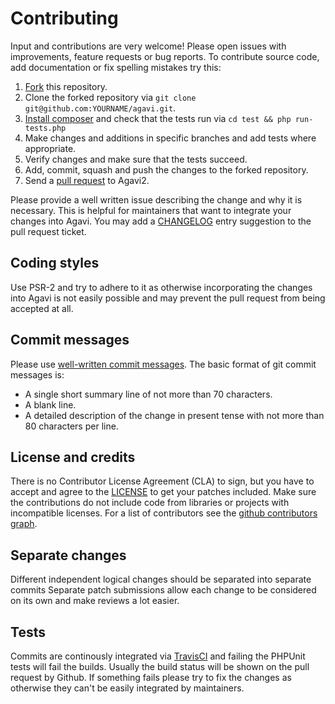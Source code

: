 # Contributing

Input and contributions are very welcome! Please open issues with
improvements, feature requests or bug reports. To contribute source code,
add documentation or fix spelling mistakes try this:

1. [Fork](https://help.github.com/forking/) this repository.
1. Clone the forked repository via ```git clone git@github.com:YOURNAME/agavi.git```.
1. [Install composer](https://getcomposer.org/doc/00-intro.md) and check that
   the tests run via ```cd test && php run-tests.php```
1. Make changes and additions in specific branches and add tests where appropriate.
1. Verify changes and make sure that the tests succeed.
1. Add, commit, squash and push the changes to the forked repository.
1. Send a [pull request](https://help.github.com/pull-requests/) to Agavi2.

Please provide a well written issue describing the change and why it is
necessary. This is helpful for maintainers that want to integrate your changes
into Agavi. You may add a [CHANGELOG](CHANGELOG) entry suggestion to the pull
request ticket.

## Coding styles

Use PSR-2 and try to adhere to it as otherwise incorporating the changes into Agavi is
not easily possible and may prevent the pull request from being accepted at all.

## Commit messages

Please use [well-written commit messages](https://github.com/torvalds/subsurface/blob/master/README#L92-L112).
The basic format of git commit messages is:

- A single short summary line of not more than 70 characters.
- A blank line.
- A detailed description of the change in present tense with not more than 80
  characters per line.

## License and credits

There is no Contributor License Agreement (CLA) to sign, but you have to accept
and agree to the [LICENSE](LICENSE) to get your patches included. Make sure the
contributions do not include code from libraries or projects with incompatible
licenses. For a list of contributors see the [github contributors graph](https://github.com/agavi/agavi/graphs/contributors).

## Separate changes

Different independent logical changes should be separated into separate commits
Separate patch submissions allow each change to be considered on its own and
make reviews a lot easier.

## Tests

Commits are continously integrated via [TravisCI](https://travis-ci.org/agavi/agavi)
and failing the PHPUnit tests will fail the builds. Usually the build status
will be shown on the pull request by Github. If something fails please try to
fix the changes as otherwise they can't be easily integrated by maintainers.

